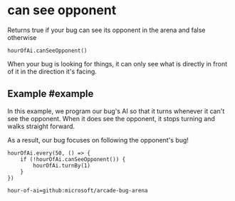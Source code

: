 # can see opponent

Returns true if your bug can see its opponent in the arena and false otherwise

```sig
hourOfAi.canSeeOpponent()
```

When your bug is looking for things, it can only see what is directly in front of it in the direction it's facing. 


## Example #example

In this example, we program our bug's AI so that it turns whenever it can't see the opponent. When it does see the opponent, it stops turning and walks straight forward.

As a result, our bug focuses on following the opponent's bug!

```blocks
hourOfAi.every(50, () => {
    if (!hourOfAi.canSeeOpponent()) {
        hourOfAi.turnBy(1)
    }
})
```

```package
hour-of-ai=github:microsoft/arcade-bug-arena
```